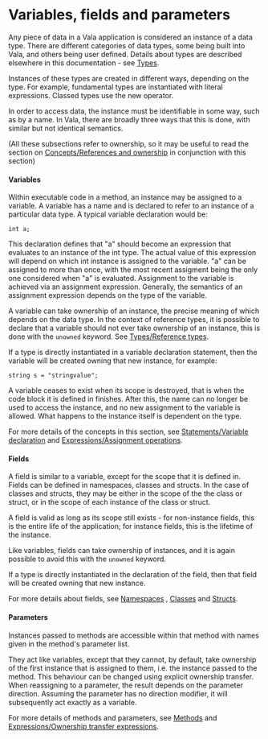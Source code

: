 # Variables, fields and parameters

Any piece of data in a Vala application is considered an instance of a data type. There are different categories of data types, some being built into Vala, and others being user defined. Details about types are described elsewhere in this documentation - see [Types](http://wiki.gnome.org/action/show/Projects/Vala/Manual/Export/Vala/Manual/Types#).

Instances of these types are created in different ways, depending on the type. For example, fundamental types are instantiated with literal expressions. Classed types use the new operator.

In order to access data, the instance must be identifiable in some way, such as by a name. In Vala, there are broadly three ways that this is done, with similar but not identical semantics.

(All these subsections refer to ownership, so it may be useful to read the section on [Concepts/References and ownership](http://wiki.gnome.org/action/show/Projects/Vala/Manual/Export/Vala/Manual/Concepts#References_and_ownership) in conjunction with this section)

#### Variables

Within executable code in a method, an instance may be assigned to a variable. A variable has a name and is declared to refer to an instance of a particular data type. A typical variable declaration would be:

    int a;

This declaration defines that "a" should become an expression that evaluates to an instance of the int type. The actual value of this expression will depend on which int instance is assigned to the variable. "a" can be assigned to more than once, with the most recent assigment being the only one considered when "a" is evaluated. Assignment to the variable is achieved via an assignment expression. Generally, the semantics of an assignment expression depends on the type of the variable.

A variable can take ownership of an instance, the precise meaning of which depends on the data type. In the context of reference types, it is possible to declare that a variable should not ever take ownership of an instance, this is done with the `unowned` keyword. See [Types/Reference types](http://wiki.gnome.org/action/show/Projects/Vala/Manual/Export/Vala/Manual/Types#Reference_types).

If a type is directly instantiated in a variable declaration statement, then the variable will be created owning that new instance, for example:

    string s = "stringvalue";

A variable ceases to exist when its scope is destroyed, that is when the code block it is defined in finishes. After this, the name can no longer be used to access the instance, and no new assignment to the variable is allowed. What happens to the instance itself is dependent on the type.

For more details of the concepts in this section, see [Statements/Variable declaration](http://wiki.gnome.org/action/show/Projects/Vala/Manual/Export/Vala/Manual/Statements#Variable_declaration) and [Expressions/Assignment operations](http://wiki.gnome.org/action/show/Projects/Vala/Manual/Export/Vala/Manual/Expressions#Assignment_operations).

#### Fields

A field is similar to a variable, except for the scope that it is defined in. Fields can be defined in namespaces, classes and structs. In the case of classes and structs, they may be either in the scope of the the class or struct, or in the scope of each instance of the class or
struct.

A field is valid as long as its scope still exists - for non-instance fields, this is the entire life of the application; for instance fields, this is the lifetime of the instance.

Like variables, fields can take ownership of instances, and it is again possible to avoid this with the `unowned` keyword.

If a type is directly instantiated in the declaration of the field, then that field will be created owning that new instance.

For more details about fields, see [Namespaces](http://wiki.gnome.org/action/show/Projects/Vala/Manual/Export/Vala/Manual/Namespaces#) , [Classes](http://wiki.gnome.org/action/show/Projects/Vala/Manual/Export/Vala/Manual/Classes#) and [Structs](http://wiki.gnome.org/action/show/Projects/Vala/Manual/Export/Vala/Manual/Structs#).

#### Parameters

Instances passed to methods are accessible within that method with names given in the method's parameter list.

They act like variables, except that they cannot, by default, take ownership of the first instance that is assigned to them, i.e. the instance passed to the method. This behaviour can be changed using explicit ownership transfer. When reassigning to a parameter, the result depends on the parameter direction. Assuming the parameter has no direction modifier, it will subsequently act exactly as a variable.

For more details of methods and parameters, see [Methods](http://wiki.gnome.org/action/show/Projects/Vala/Manual/Export/Vala/Manual/Methods#) and [Expressions/Ownership transfer expressions](http://wiki.gnome.org/action/show/Projects/Vala/Manual/Export/Vala/Manual/Expressions#Ownership_transfer_expressions).